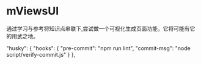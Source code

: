 # mViewsUI
通过学习与参考将知识点串联下,尝试做一个可视化生成页面功能，它将可能有它的用武之地。

"husky": {
    "hooks": {
      "pre-commit": "npm run lint",
      "commit-msg": "node script/verify-commit.js"
    }
  },